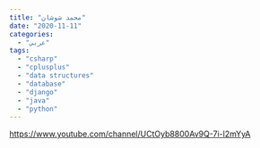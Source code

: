 ```yaml
---
title: "محمد شوشان"
date: "2020-11-11"
categories:
  - "عربي"
tags:
  - "csharp"
  - "cplusplus"
  - "data structures"
  - "database"
  - "django"
  - "java"
  - "python"
---
```


https://www.youtube.com/channel/UCtOyb8800Av9Q-7i-l2mYyA
